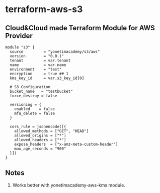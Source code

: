 # terraform-aws-s3

Cloud&Cloud made Terraform Module for AWS Provider
--
```
module "s3" {
  source         = "yonetimacademy/s3/aws"
  version        = "0.0.1"
  tenant         = var.tenant
  name           = var.name
  environment    = "test"
  encryption     = true ## 1
  kms_key_id     = var.s3_key_id[0]

  # S3 Configuration
  bucket_name   = "testbucket"
  force_destroy = false

  versioning = {
    enabled    = false
    mfa_delete = false
  }

  cors_rule = jsonencode([{
    allowed_methods = ["GET", "HEAD"]
    allowed_origins = ["*"]
    allowed_headers = ["*"]
    expose_headers  = ["x-amz-meta-custom-header"]
    max_age_seconds = "900"
  }])
}
```

## Notes
1) Works better with yonetimacademy-aws-kms module.
